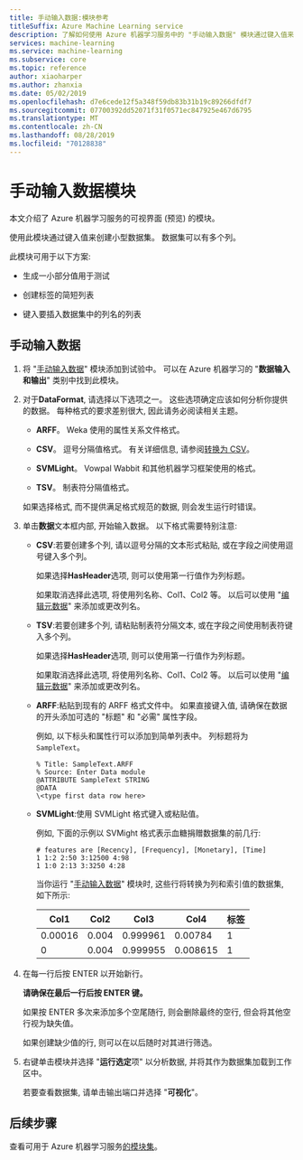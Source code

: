 ```yaml
---
title: 手动输入数据:模块参考
titleSuffix: Azure Machine Learning service
description: 了解如何使用 Azure 机器学习服务中的 "手动输入数据" 模块通过键入值来创建小型数据集。 数据集可以有多个列。
services: machine-learning
ms.service: machine-learning
ms.subservice: core
ms.topic: reference
author: xiaoharper
ms.author: zhanxia
ms.date: 05/02/2019
ms.openlocfilehash: d7e6cede12f5a348f59db83b31b19c89266dfdf7
ms.sourcegitcommit: 07700392dd52071f31f0571ec847925e467d6795
ms.translationtype: MT
ms.contentlocale: zh-CN
ms.lasthandoff: 08/28/2019
ms.locfileid: "70128838"
---
```

# <a name="enter-data-manually-module"></a>手动输入数据模块

本文介绍了 Azure 机器学习服务的可视界面 (预览) 的模块。

使用此模块通过键入值来创建小型数据集。 数据集可以有多个列。
  
此模块可用于以下方案:  
  
- 生成一小部分值用于测试  
  
- 创建标签的简短列表
  
- 键入要插入数据集中的列名的列表

## <a name="enter-data-manually"></a>手动输入数据 
  
1.  将 "[手动输入数据](./enter-data-manually.md)" 模块添加到试验中。 可以在 Azure 机器学习的 "**数据输入和输出**" 类别中找到此模块。 
  
2.  对于**DataFormat**, 请选择以下选项之一。 这些选项确定应该如何分析你提供的数据。 每种格式的要求差别很大, 因此请务必阅读相关主题。  
  
    -   **ARFF**。 Weka 使用的属性关系文件格式。   
  
    -   **CSV**。 逗号分隔值格式。 有关详细信息, 请参阅[转换为 CSV](./convert-to-csv.md)。  
  
    -   **SVMLight**。 Vowpal Wabbit 和其他机器学习框架使用的格式。  
  
    -   **TSV**。 制表符分隔值格式。

     如果选择格式, 而不提供满足格式规范的数据, 则会发生运行时错误。
  
3.  单击**数据**文本框内部, 开始输入数据。 以下格式需要特别注意:  
  
    - **CSV**:若要创建多个列, 请以逗号分隔的文本形式粘贴, 或在字段之间使用逗号键入多个列。
  
        如果选择**HasHeader**选项, 则可以使用第一行值作为列标题。  
  
        如果取消选择此选项, 将使用列名称、Col1、Col2 等。 以后可以使用 "[编辑元数据](./edit-metadata.md)" 来添加或更改列名。  
  
    - **TSV**:若要创建多个列, 请粘贴制表符分隔文本, 或在字段之间使用制表符键入多个列。  
  
        如果选择**HasHeader**选项, 则可以使用第一行值作为列标题。  
  
        如果取消选择此选项, 将使用列名称、Col1、Col2 等。 以后可以使用 "[编辑元数据](./edit-metadata.md)" 来添加或更改列名。  
  
    -   **ARFF**:粘贴到现有的 ARFF 格式文件中。 如果直接键入值, 请确保在数据的开头添加可选的 "标题" 和 "必需" 属性字段。 
    
        例如, 以下标头和属性行可以添加到简单列表中。 列标题将为`SampleText`。
    
        ```text
        % Title: SampleText.ARFF  
        % Source: Enter Data module  
        @ATTRIBUTE SampleText STRING  
        @DATA  
        \<type first data row here>  
        ```

    -   **SVMLight**:使用 SVMLight 格式键入或粘贴值。  
  
        例如, 下面的示例以 SVMight 格式表示血糖捐赠数据集的前几行:  
  
        ```text  
        # features are [Recency], [Frequency], [Monetary], [Time]  
        1 1:2 2:50 3:12500 4:98   
        1 1:0 2:13 3:3250 4:28   
        ```  
  
        当你运行 "[手动输入数据](./enter-data-manually.md)" 模块时, 这些行将转换为列和索引值的数据集, 如下所示:  
  
        |Col1|Col2|Col3|Col4|标签|  
        |-|-|-|-|-|  
        |0.00016|0.004|0.999961|0.00784|1|  
        |0|0.004|0.999955|0.008615|1|  
  
4.  在每一行后按 ENTER 以开始新行。  
  
     **请确保在最后一行后按 ENTER 键。** 
     
     如果按 ENTER 多次来添加多个空尾随行, 则会删除最终的空行, 但会将其他空行视为缺失值。  
  
     如果创建缺少值的行, 则可以在以后随时对其进行筛选。  
  
5.  右键单击模块并选择 "**运行选定**项" 以分析数据, 并将其作为数据集加载到工作区中。  
  
     若要查看数据集, 请单击输出端口并选择 "**可视化**"。  
## <a name="next-steps"></a>后续步骤

查看可用于 Azure 机器学习服务[的模块集](module-reference.md)。 